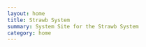 ```yaml
---
layout: home
title: Strawb System
summary: System Site for the Strawb System
category: home
---
```


